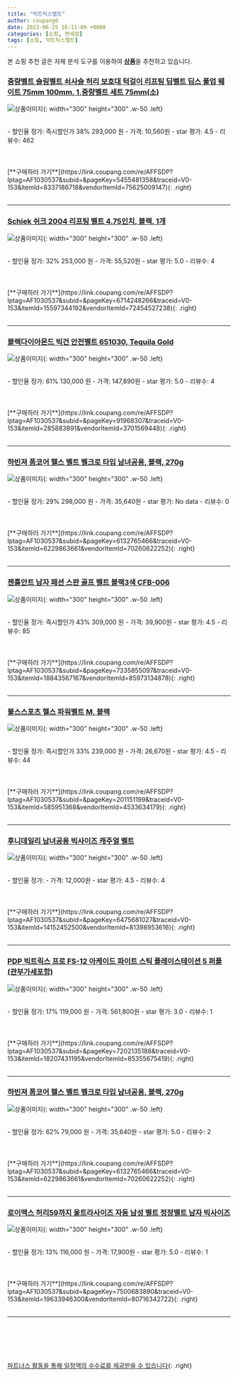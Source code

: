```yaml
---
title: "빅트릭스벨트"
author: coupang6
date: 2023-06-25 16:11:09 +0800
categories: [쇼핑, 면세점]
tags: [쇼핑, 빅트릭스벨트]
---
```


본 쇼핑 추천 글은 자체 분석 도구를 이용하여 [**상품**](https://link.coupang.com/a/bao1ui)을 추천하고 있습니다.

### [중량벨트 슬링벨트 쇠사슬 허리 보호대 턱걸이 리프팅 딥벨트 딥스 풀업 웨이트 75mm 100mm, 1.중량벨트 세트 75mm(소)](https://link.coupang.com/re/AFFSDP?lptag=AF1030537&subid=&pageKey=5455481358&traceid=V0-153&itemId=8337186718&vendorItemId=75625009147)

![상품이미지](https://thumbnail10.coupangcdn.com/thumbnails/remote/230x230ex/image/vendor_inventory/f88b/9516e38d01c7db0e1256b41cf98df4cf68166dbc4300cab9f318344d370e.png){: width="300" height="300" .w-50 .left}


<br>
- 할인율 정가: 즉시할인가 38%  293,000   원
- 가격: 10,560원
- star 평가: 4.5
- 리뷰수: 462
<br>
<br>
<br>
<br>
[**구매하러 가기**](https://link.coupang.com/re/AFFSDP?lptag=AF1030537&subid=&pageKey=5455481358&traceid=V0-153&itemId=8337186718&vendorItemId=75625009147){: .right}
<br>
<br>

---

### [Schiek 쉬크 2004 리프팅 벨트 4.75인치, 블랙, 1개](https://link.coupang.com/re/AFFSDP?lptag=AF1030537&subid=&pageKey=6714248266&traceid=V0-153&itemId=15597344192&vendorItemId=72454527238)

![상품이미지](https://thumbnail9.coupangcdn.com/thumbnails/remote/230x230ex/image/vendor_inventory/1349/5000461bf4bd902f1b121affe84f3c99abc3e07d5d72620b4e7873a387e5.jpg){: width="300" height="300" .w-50 .left}


<br>
- 할인율 정가: 32%  253,000   원
- 가격: 55,520원
- star 평가: 5.0
- 리뷰수: 4
<br>
<br>
<br>
<br>
[**구매하러 가기**](https://link.coupang.com/re/AFFSDP?lptag=AF1030537&subid=&pageKey=6714248266&traceid=V0-153&itemId=15597344192&vendorItemId=72454527238){: .right}
<br>
<br>

---

### [블랙다이아몬드 빅건 안전벨트 651030, Tequila Gold](https://link.coupang.com/re/AFFSDP?lptag=AF1030537&subid=&pageKey=91968307&traceid=V0-153&itemId=285883891&vendorItemId=3701569448)

![상품이미지](https://thumbnail6.coupangcdn.com/thumbnails/remote/230x230ex/image/retail/images/2018/05/15/14/7/5bd5ee7a-b322-40b5-b57c-32ccb61e932c.jpg){: width="300" height="300" .w-50 .left}


<br>
- 할인율 정가: 61%  130,000   원
- 가격: 147,890원
- star 평가: 5.0
- 리뷰수: 4
<br>
<br>
<br>
<br>
[**구매하러 가기**](https://link.coupang.com/re/AFFSDP?lptag=AF1030537&subid=&pageKey=91968307&traceid=V0-153&itemId=285883891&vendorItemId=3701569448){: .right}
<br>
<br>

---

### [하빈져 폼코어 헬스 벨트 벨크로 타입 남녀공용, 블랙, 270g](https://link.coupang.com/re/AFFSDP?lptag=AF1030537&subid=&pageKey=6132765466&traceid=V0-153&itemId=6229863661&vendorItemId=70260622252)

![상품이미지](https://thumbnail7.coupangcdn.com/thumbnails/remote/230x230ex/image/retail/images/38882656571696-b0d6cc9e-77e5-4ec3-9ecd-6df190bd1329.jpg){: width="300" height="300" .w-50 .left}


<br>
- 할인율 정가: 29%  298,000   원
- 가격: 35,640원
- star 평가: No data
- 리뷰수: 0
<br>
<br>
<br>
<br>
[**구매하러 가기**](https://link.coupang.com/re/AFFSDP?lptag=AF1030537&subid=&pageKey=6132765466&traceid=V0-153&itemId=6229863661&vendorItemId=70260622252){: .right}
<br>
<br>

---

### [젠틀안트 남자 패션 스판 골프 벨트 블랙3색 CFB-006](https://link.coupang.com/re/AFFSDP?lptag=AF1030537&subid=&pageKey=7335855097&traceid=V0-153&itemId=18843567167&vendorItemId=85973134878)

![상품이미지](https://thumbnail6.coupangcdn.com/thumbnails/remote/230x230ex/image/vendor_inventory/1965/9b2994330ad7cbc6c14d24445f56f5e03075ef5fbf1aae16c9edbdda2c90.jpg){: width="300" height="300" .w-50 .left}


<br>
- 할인율 정가: 즉시할인가 43%  309,000   원
- 가격: 39,900원
- star 평가: 4.5
- 리뷰수: 85
<br>
<br>
<br>
<br>
[**구매하러 가기**](https://link.coupang.com/re/AFFSDP?lptag=AF1030537&subid=&pageKey=7335855097&traceid=V0-153&itemId=18843567167&vendorItemId=85973134878){: .right}
<br>
<br>

---

### [불스스포츠 헬스 파워벨트 M, 블랙](https://link.coupang.com/re/AFFSDP?lptag=AF1030537&subid=&pageKey=201151199&traceid=V0-153&itemId=585951368&vendorItemId=4533634179)

![상품이미지](https://thumbnail8.coupangcdn.com/thumbnails/remote/230x230ex/image/retail/images/10141737805755-34933c2c-948d-4830-a6aa-de03d5a490cb.jpg){: width="300" height="300" .w-50 .left}


<br>
- 할인율 정가: 즉시할인가 33%  239,000   원
- 가격: 26,670원
- star 평가: 4.5
- 리뷰수: 44
<br>
<br>
<br>
<br>
[**구매하러 가기**](https://link.coupang.com/re/AFFSDP?lptag=AF1030537&subid=&pageKey=201151199&traceid=V0-153&itemId=585951368&vendorItemId=4533634179){: .right}
<br>
<br>

---

### [후니데일리 남녀공용 빅사이즈 캐주얼 벨트](https://link.coupang.com/re/AFFSDP?lptag=AF1030537&subid=&pageKey=6475681027&traceid=V0-153&itemId=14152452500&vendorItemId=81398953616)

![상품이미지](https://thumbnail10.coupangcdn.com/thumbnails/remote/230x230ex/image/rs_quotation_api/xifkhjmr/a40936b5051d4817be63913f2defb85b.png){: width="300" height="300" .w-50 .left}


<br>
- 할인율 정가: 
- 가격: 12,000원
- star 평가: 4.5
- 리뷰수: 4
<br>
<br>
<br>
<br>
[**구매하러 가기**](https://link.coupang.com/re/AFFSDP?lptag=AF1030537&subid=&pageKey=6475681027&traceid=V0-153&itemId=14152452500&vendorItemId=81398953616){: .right}
<br>
<br>

---

### [PDP 빅트릭스 프로 FS-12 아케이드 파이트 스틱 플레이스테이션 5 퍼플(관부가세포함)](https://link.coupang.com/re/AFFSDP?lptag=AF1030537&subid=&pageKey=7202135188&traceid=V0-153&itemId=18207431195&vendorItemId=85355675419)

![상품이미지](https://thumbnail7.coupangcdn.com/thumbnails/remote/230x230ex/image/vendor_inventory/971a/9dbd850257c784d888a34f7f0c29f5e3a5ef1d37970e2a1656a73c761d40.jpg){: width="300" height="300" .w-50 .left}


<br>
- 할인율 정가: 17%  119,000   원
- 가격: 561,800원
- star 평가: 3.0
- 리뷰수: 1
<br>
<br>
<br>
<br>
[**구매하러 가기**](https://link.coupang.com/re/AFFSDP?lptag=AF1030537&subid=&pageKey=7202135188&traceid=V0-153&itemId=18207431195&vendorItemId=85355675419){: .right}
<br>
<br>

---

### [하빈져 폼코어 헬스 벨트 벨크로 타입 남녀공용, 블랙, 270g](https://link.coupang.com/re/AFFSDP?lptag=AF1030537&subid=&pageKey=6132765466&traceid=V0-153&itemId=6229863661&vendorItemId=70260622252)

![상품이미지](https://thumbnail7.coupangcdn.com/thumbnails/remote/230x230ex/image/retail/images/38882656571696-b0d6cc9e-77e5-4ec3-9ecd-6df190bd1329.jpg){: width="300" height="300" .w-50 .left}


<br>
- 할인율 정가: 62%  79,000   원
- 가격: 35,640원
- star 평가: 5.0
- 리뷰수: 2
<br>
<br>
<br>
<br>
[**구매하러 가기**](https://link.coupang.com/re/AFFSDP?lptag=AF1030537&subid=&pageKey=6132765466&traceid=V0-153&itemId=6229863661&vendorItemId=70260622252){: .right}
<br>
<br>

---

### [로이맥스 허리59까지 울트라사이즈 자동 남성 벨트 정장밸트 남자 빅사이즈](https://link.coupang.com/re/AFFSDP?lptag=AF1030537&subid=&pageKey=7500683890&traceid=V0-153&itemId=19633946300&vendorItemId=80716342722)

![상품이미지](https://thumbnail6.coupangcdn.com/thumbnails/remote/230x230ex/image/vendor_inventory/25de/f2056f4aae9d30ef46bdea20459c648ad61194bb8b2b3bce83cdc32d8f78.jpg){: width="300" height="300" .w-50 .left}


<br>
- 할인율 정가: 13%  116,000   원
- 가격: 17,900원
- star 평가: 5.0
- 리뷰수: 1
<br>
<br>
<br>
<br>
[**구매하러 가기**](https://link.coupang.com/re/AFFSDP?lptag=AF1030537&subid=&pageKey=7500683890&traceid=V0-153&itemId=19633946300&vendorItemId=80716342722){: .right}
<br>
<br>

---
<br><br><br><br><br> [파트너스 활동을 통해 일정액의 수수료를 제공받을 수 있습니다](https://link.coupang.com/a/bao1ui){: .right}